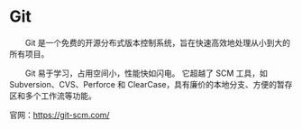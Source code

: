# Git

&emsp;&emsp;Git 是一个免费的开源分布式版本控制系统，旨在快速高效地处理从小到大的所有项目。

&emsp;&emsp;Git 易于学习，占用空间小，性能快如闪电。 它超越了 SCM 工具，如 Subversion、CVS、Perforce 和 ClearCase，具有廉价的本地分支、方便的暂存区和多个工作流等功能。

官网：https://git-scm.com/